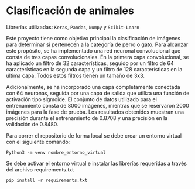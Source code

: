 # Clasificación de animales

Librerías utilizadas: `Keras`, `Pandas`, `Numpy`  y `Scikit-Learn`

Este proyecto tiene como objetivo principal la clasificación de imágenes para determinar si pertenecen a la categoría de perro o gato. Para alcanzar este propósito, se ha implementado una red neuronal convolucional que consta de tres capas convolucionales. En la primera capa convolucional, se ha aplicado un filtro de 32 características, seguido por un filtro de 64 características en la segunda capa y un filtro de 128 características en la última capa. Todos estos filtros tienen un tamaño de 3x3.

Adicionalmente, se ha incorporado una capa completamente conectada con 64 neuronas, seguida por una capa de salida que utiliza una función de activación tipo sigmoide. El conjunto de datos utilizado para el entrenamiento consta de 8000 imágenes, mientras que se reservaron 2000 imágenes para la fase de prueba. Los resultados obtenidos muestran una precisión durante el entrenamiento de 0.8708 y una precisión en la validación de 0.8480.

Para correr el repositorio de forma local se debe crear un entorno virtual con el siguiente comando:

    Python3 -m venv nombre_entorno_virtual

Se debe activar el entorno virtual e instalar las librerías requeridas a través del archivo requirements.txt

    pip install -r requirements.txt
